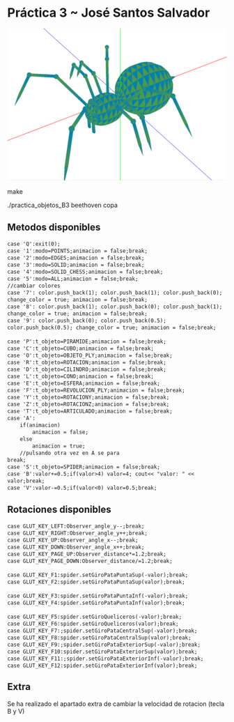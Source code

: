 # Práctica 3 ~ José Santos Salvador 
![](../imagen.png)

make   

./practica_objetos_B3 beethoven copa

## Metodos disponibles

	case 'Q':exit(0);
	case '1':modo=POINTS;animacion = false;break;
	case '2':modo=EDGES;animacion = false;break;
	case '3':modo=SOLID;animacion = false;break;
	case '4':modo=SOLID_CHESS;animacion = false;break;
	case '5':modo=ALL;animacion = false;break;
	//cambiar colores
	case '7': color.push_back(1); color.push_back(1); color.push_back(0); change_color = true; animacion = false;break;
	case '8': color.push_back(1); color.push_back(0); color.push_back(1); change_color = true; animacion = false;break;
	case '9': color.push_back(0); color.push_back(0.5); color.push_back(0.5); change_color = true; animacion = false;break;

	case 'P':t_objeto=PIRAMIDE;animacion = false;break;
	case 'C':t_objeto=CUBO;animacion = false;break;
	case 'O':t_objeto=OBJETO_PLY;animacion = false;break;	
	case 'R':t_objeto=ROTACION;animacion = false;break;
	case 'D':t_objeto=CILINDRO;animacion = false;break;
	case 'L':t_objeto=CONO;animacion = false;break;
	case 'E':t_objeto=ESFERA;animacion = false;break;
	case 'F':t_objeto=REVOLUCION_PLY;animacion = false;break;
	case 'Y':t_objeto=ROTACIONY;animacion = false;break;
	case 'Z':t_objeto=ROTACIONZ;animacion = false;break;
    case 'T':t_objeto=ARTICULADO;animacion = false;break;
	case 'A':
		if(animacion)
			animacion = false;
		else
			animacion = true;
		//pulsando otra vez en A se para
	break;
	case 'S':t_objeto=SPIDER;animacion = false;break;
 	case 'B':valor+=0.5;if(valor>4) valor=4; cout<< "valor: " << valor;break;
	case 'V':valor-=0.5;if(valor<0) valor=0.5;break; 


## Rotaciones disponibles

	case GLUT_KEY_LEFT:Observer_angle_y--;break;
	case GLUT_KEY_RIGHT:Observer_angle_y++;break;
	case GLUT_KEY_UP:Observer_angle_x--;break;
	case GLUT_KEY_DOWN:Observer_angle_x++;break;
	case GLUT_KEY_PAGE_UP:Observer_distance*=1.2;break;
	case GLUT_KEY_PAGE_DOWN:Observer_distance/=1.2;break;

	case GLUT_KEY_F1:spider.setGiroPataPuntaSup(-valor);break;
	case GLUT_KEY_F2:spider.setGiroPataPuntaSup(valor);break;

	case GLUT_KEY_F3:spider.setGiroPataPuntaInf(-valor);break;
	case GLUT_KEY_F4:spider.setGiroPataPuntaInf(valor);break;

	case GLUT_KEY_F5:spider.setGiroQueliceros(-valor);break;
	case GLUT_KEY_F6:spider.setGiroQueliceros(valor);break;
	case GLUT_KEY_F7:;spider.setGiroPataCentralSup(-valor);break;
	case GLUT_KEY_F8:spider.setGiroPataCentralSup(valor);break;
	case GLUT_KEY_F9:;spider.setGiroPataExteriorSup(-valor);break;
	case GLUT_KEY_F10:spider.setGiroPataExteriorSup(valor);break;
	case GLUT_KEY_F11:;spider.setGiroPataExteriorInf(-valor);break;
	case GLUT_KEY_F12:spider.setGiroPataExteriorInf(valor);break;

## Extra

Se ha realizado el apartado extra de cambiar la velocidad de rotacion (tecla B y V)
